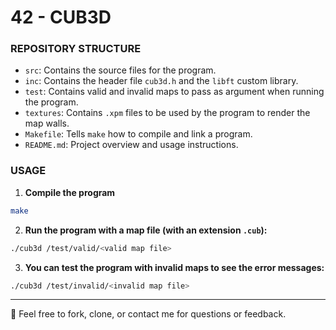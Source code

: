 # 42 - CUB3D

### REPOSITORY STRUCTURE
- `src`: Contains the source files for the program.
- `inc`: Contains the header file `cub3d.h` and the `libft` custom library.
- `test`: Contains valid and invalid maps to pass as argument when running the program.
- `textures`: Contains `.xpm` files to be used by the program to render the map walls.
- `Makefile`: Tells `make` how to compile and link a program.
- `README.md`: Project overview and usage instructions.

### USAGE
1. **Compile the program**
```bash
make
```

2. **Run the program with a map file (with an extension `.cub`):**
```bash
./cub3d /test/valid/<valid map file>
```

3. **You can test the program with invalid maps to see the error messages:**
```bash
./cub3d /test/invalid/<invalid map file>
```

----
🐸 Feel free to fork, clone, or contact me for questions or feedback. 
